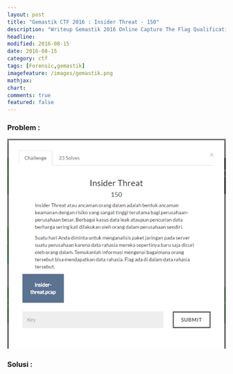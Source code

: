 ```yaml
---
layout: post
title: "Gemastik CTF 2016 : Insider Threat - 150"
description: "Writeup Gemastik 2016 Online Capture The Flag Qualification"
headline: 
modified: 2016-08-15
date: 2016-08-15
category: ctf
tags: [Forensic,gemastik]
imagefeature: /images/gemastik.png
mathjax: 
chart: 
comments: true
featured: false
---
```


### Problem :

![Insider Threat](/images/insider-threat.png)


### Solusi :


